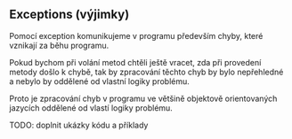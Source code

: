## Exceptions (výjimky)

Pomocí exception komunikujeme v programu především chyby, které vznikají za běhu programu.

Pokud bychom při volání metod chtěli ještě vracet, zda při provedení metody došlo k chybě, tak by zpracování těchto chyb by bylo nepřehledné a nebylo by oddělené od vlastní logiky problému.

Proto je zpracování chyb v programu ve většině objektově orientovaných jazycích oddělené od vlastí logiky problému.

TODO: doplnit ukázky kódu a příklady

